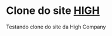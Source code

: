 # Clone do site <a href="https://highcompanybr.com/"> HIGH </a>

Testando clone do site da High Company
